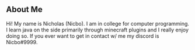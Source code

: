 ## About Me
Hi! My name is Nicholas (Nicbo). I am in college for computer programming. I learn java on the side primarily through minecraft plugins and I really enjoy doing so. If you ever want to get in contact w/ me my discord is Nicbo#9999.
